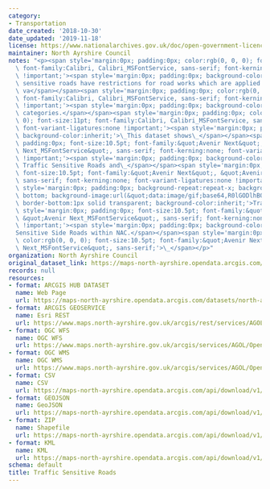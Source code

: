 ```yaml
---
category:
- Transportation
date_created: '2018-10-30'
date_updated: '2019-11-18'
license: https://www.nationalarchives.gov.uk/doc/open-government-licence/version/3/
maintainer: North Ayrshire Council
notes: "<p><span style='margin:0px; padding:0px; color:rgb(0, 0, 0); font-size:11pt;\
  \ font-family:Calibri, Calibri_MSFontService, sans-serif; font-kerning:none; font-variant-ligatures:none\
  \ !important;'><span style='margin:0px; padding:0px; background-color:inherit;'>Traffic\
  \ sensitive roads have restrictions for road works which are applied according to\
  \ va</span></span><span style='margin:0px; padding:0px; color:rgb(0, 0, 0); font-size:11pt;\
  \ font-family:Calibri, Calibri_MSFontService, sans-serif; font-kerning:none; font-variant-ligatures:none\
  \ !important;'><span style='margin:0px; padding:0px; background-color:inherit;'>rious\
  \ categories.</span></span><span style='margin:0px; padding:0px; color:rgb(0, 0,\
  \ 0); font-size:11pt; font-family:Calibri, Calibri_MSFontService, sans-serif; font-kerning:none;\
  \ font-variant-ligatures:none !important;'><span style='margin:0px; padding:0px;\
  \ background-color:inherit;'>\_This dataset shows\_</span></span><span style='margin:0px;\
  \ padding:0px; font-size:10.5pt; font-family:&quot;Avenir Next&quot;, &quot;Avenir\
  \ Next_MSFontService&quot;, sans-serif; font-kerning:none; font-variant-ligatures:none\
  \ !important;'><span style='margin:0px; padding:0px; background-color:inherit;'>the\
  \ Traffic Sensitive Roads and\_</span></span><span style='margin:0px; padding:0px;\
  \ font-size:10.5pt; font-family:&quot;Avenir Next&quot;, &quot;Avenir Next_MSFontService&quot;,\
  \ sans-serif; font-kerning:none; font-variant-ligatures:none !important;'><span\
  \ style='margin:0px; padding:0px; background-repeat:repeat-x; background-position:left\
  \ bottom; background-image:url(&quot;data:image/gif;base64,R0lGODlhBQAEAJECAP////8AAAAAAAAAACH5BAEAAAIALAAAAAAFAAQAAAIIlGAXCCHrTCgAOw==&quot;);\
  \ border-bottom:1px solid transparent; background-color:inherit;'>Traffic</span></span><span\
  \ style='margin:0px; padding:0px; font-size:10.5pt; font-family:&quot;Avenir Next&quot;,\
  \ &quot;Avenir Next_MSFontService&quot;, sans-serif; font-kerning:none; font-variant-ligatures:none\
  \ !important;'><span style='margin:0px; padding:0px; background-color:inherit;'>\_\
  Sensitive Side Roads within NAC.</span></span><span style='margin:0px; padding:0px;\
  \ color:rgb(0, 0, 0); font-size:10.5pt; font-family:&quot;Avenir Next&quot;, &quot;Avenir\
  \ Next_MSFontService&quot;, sans-serif;'>\_</span></p>"
organization: North Ayrshire Council
original_dataset_link: https://maps-north-ayrshire.opendata.arcgis.com/datasets/north-ayrshire::traffic-sensitive-roads
records: null
resources:
- format: ARCGIS HUB DATASET
  name: Web Page
  url: https://maps-north-ayrshire.opendata.arcgis.com/datasets/north-ayrshire::traffic-sensitive-roads
- format: ARCGIS GEOSERVICE
  name: Esri REST
  url: https://www.maps.north-ayrshire.gov.uk/arcgis/rest/services/AGOL/Open_Data_Portal4/MapServer/0
- format: OGC WFS
  name: OGC WFS
  url: https://www.maps.north-ayrshire.gov.uk/arcgis/services/AGOL/Open_Data_Portal4/MapServer/WFSServer?request=GetCapabilities&service=WFS
- format: OGC WMS
  name: OGC WMS
  url: https://www.maps.north-ayrshire.gov.uk/arcgis/services/AGOL/Open_Data_Portal4/MapServer/WMSServer?request=GetCapabilities&service=WMS
- format: CSV
  name: CSV
  url: https://maps-north-ayrshire.opendata.arcgis.com/api/download/v1/items/df1565da63aa4de092561c3264cde033/csv?layers=0
- format: GEOJSON
  name: GeoJSON
  url: https://maps-north-ayrshire.opendata.arcgis.com/api/download/v1/items/df1565da63aa4de092561c3264cde033/geojson?layers=0
- format: ZIP
  name: Shapefile
  url: https://maps-north-ayrshire.opendata.arcgis.com/api/download/v1/items/df1565da63aa4de092561c3264cde033/shapefile?layers=0
- format: KML
  name: KML
  url: https://maps-north-ayrshire.opendata.arcgis.com/api/download/v1/items/df1565da63aa4de092561c3264cde033/kml?layers=0
schema: default
title: Traffic Sensitive Roads
---
```

